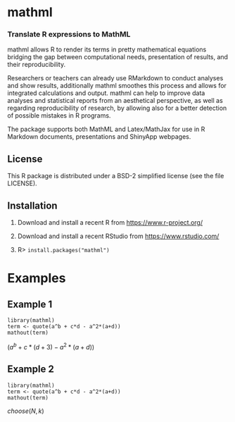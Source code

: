 # mathml
### Translate R expressions to MathML

mathml allows R to render its terms in pretty mathematical equations
bridging the gap between computational needs, presentation of results, and their
reproducibility. 

Researchers or teachers can already use RMarkdown to conduct analyses and show
results, additionally mathml smoothes this process and allows for integrated
calculations and output. mathml can help to improve data analyses and 
statistical reports from an aesthetical perspective, as well as regarding 
reproducibility of research, by allowing also for a better detection of possible
mistakes in R programs. 

The package supports both MathML and Latex/MathJax for use in R Markdown documents, 
presentations and ShinyApp webpages.

## License
This R package is distributed under a BSD-2 simplified license (see the file LICENSE).

## Installation

1. Download and install a recent R from https://www.r-project.org/

2. Download and install a recent RStudio from https://www.rstudio.com/

3. R> `install.packages("mathml")`


# Examples

## Example 1

````
library(mathml)
term <- quote(a^b + c*d - a^2*(a+d))
mathout(term)
````

$(a^b + c*(d+3) - a^2*(a+d))$

## Example 2


````
library(mathml)
term <- quote(a^b + c*d - a^2*(a+d))
mathout(term)
````
$choose(N, k)$

